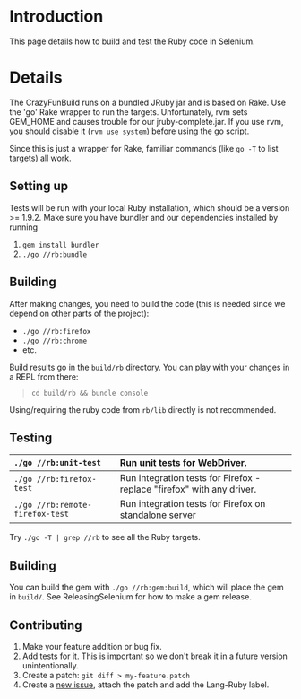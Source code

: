 # Introduction

This page details how to build and test the Ruby code in Selenium.

# Details

The CrazyFunBuild runs on a bundled JRuby jar and is based on Rake. Use the 'go' Rake wrapper to run the targets. Unfortunately, rvm sets GEM\_HOME and causes trouble for our jruby-complete.jar. If you use rvm, you should disable it (`rvm use system`) before using the go script.

Since this is just a wrapper for Rake, familiar commands (like `go -T` to list targets) all work.

## Setting up

Tests will be run with your local Ruby installation, which should be a version >= 1.9.2.
Make sure you have bundler and our dependencies installed by running

  1. `gem install bundler`
  1. `./go //rb:bundle`

## Building

After making changes, you need to build the code (this is needed since we depend on other parts of the project):

  * `./go //rb:firefox`
  * `./go //rb:chrome`
  * etc.

Build results go in the `build/rb` directory. You can play with your changes in a REPL from there:

> `cd build/rb && bundle console`

Using/requiring the ruby code from `rb/lib` directly is not recommended.

## Testing

| `./go //rb:unit-test` | Run unit tests for WebDriver. |
|:----------------------------|:------------------------------|
| `./go //rb:firefox-test` | Run integration tests for Firefox - replace "firefox" with any driver. |
| `./go //rb:remote-firefox-test` | Run integration tests for Firefox on standalone server |

Try `./go -T | grep //rb` to see all the Ruby targets.

## Building

You can build the gem with `./go //rb:gem:build`, which will place the gem in `build/`. See ReleasingSelenium for how to make a gem release.

## Contributing

  1. Make your feature addition or bug fix.
  1. Add tests for it. This is important so we don't break it in a future version unintentionally.
  1. Create a patch: `git diff > my-feature.patch`
  1. Create a [new issue](https://github.com/SeleniumHQ/selenium/issues/new), attach the patch and add the Lang-Ruby label.
